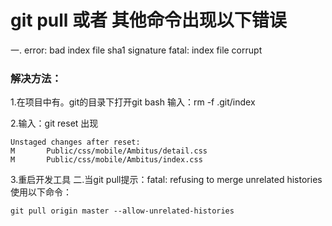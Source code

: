 # git pull 或者 其他命令出现以下错误 
一. error: bad index file sha1 signature fatal: index file corrupt
###  解决方法：
 1.在项目中有。git的目录下打开git bash 输入：rm -f .git/index
 
 2.输入：git reset
 出现
~~~
Unstaged changes after reset:
M       Public/css/mobile/Ambitus/detail.css
M       Public/css/mobile/Ambitus/index.css
~~~
 3.重启开发工具
 二.当git pull提示：fatal: refusing to merge unrelated histories
使用以下命令：
 ~~~
 git pull origin master --allow-unrelated-histories
 ~~~
 
 
